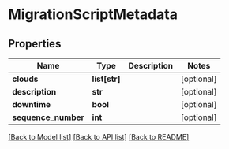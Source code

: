 # MigrationScriptMetadata

## Properties
Name | Type | Description | Notes
------------ | ------------- | ------------- | -------------
**clouds** | **list[str]** |  | [optional] 
**description** | **str** |  | [optional] 
**downtime** | **bool** |  | [optional] 
**sequence_number** | **int** |  | [optional] 

[[Back to Model list]](../README.md#documentation-for-models) [[Back to API list]](../README.md#documentation-for-api-endpoints) [[Back to README]](../README.md)

